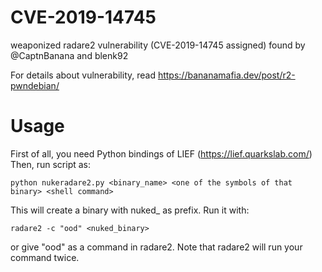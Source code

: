 # CVE-2019-14745
weaponized radare2 vulnerability (CVE-2019-14745 assigned) found by @CaptnBanana and blenk92

For details about vulnerability, read https://bananamafia.dev/post/r2-pwndebian/

# Usage
First of all, you need Python bindings of LIEF (https://lief.quarkslab.com/)
Then, run script as:

`python nukeradare2.py <binary_name> <one of the symbols of that binary> <shell command>`

This will create a binary with nuked_ as prefix. Run it with:

`radare2 -c "ood" <nuked_binary>`

or give "ood" as a command in radare2. Note that radare2 will run your command twice.
